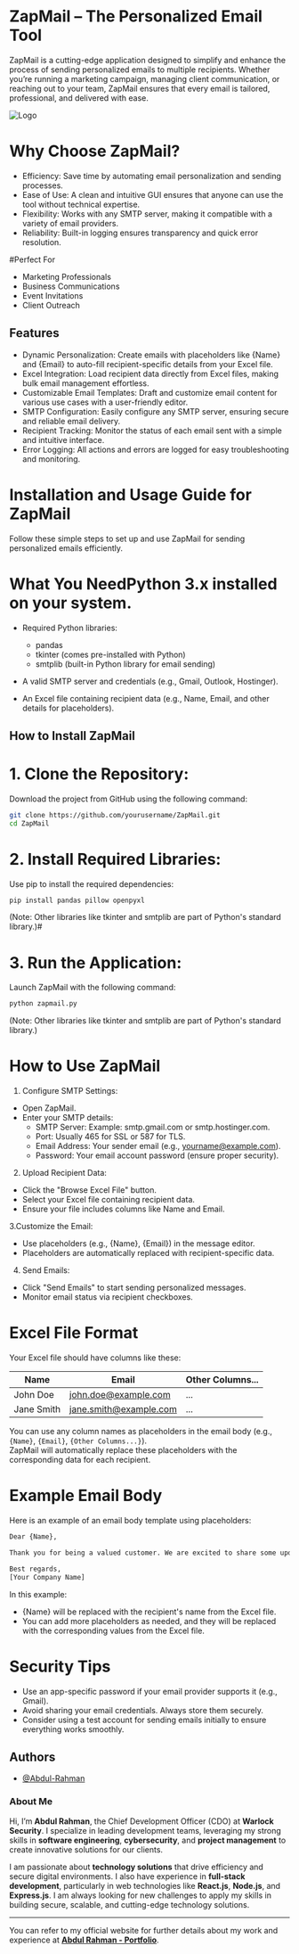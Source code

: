 
# ZapMail – The Personalized Email Tool

ZapMail is a cutting-edge application designed to simplify and enhance the process of sending personalized emails to multiple recipients. Whether you’re running a marketing campaign, managing client communication, or reaching out to your team, ZapMail ensures that every email is tailored, professional, and delivered with ease.

![Logo](https://cdn.discordapp.com/attachments/1299308151975186544/1310088518046978068/DALLE_2024-11-24_09.10.44_-_A_sleek_and_modern_logo_design_for_ZapMail_a_professional_email-sending_tool._The_design_features_a_lightning_bolt_icon_integrated_with_an_envelope.webp?ex=6743f282&is=6742a102&hm=80cded2ed38f5f911b11a22f950e0498f6c05bb63768f0c2c82fad69ef8155fd&)


# Why Choose ZapMail?
- Efficiency: Save time by automating email personalization and sending processes.
- Ease of Use: A clean and intuitive GUI ensures that anyone can use the tool without technical expertise.
- Flexibility: Works with any SMTP server, making it compatible with a variety of email providers.
- Reliability: Built-in logging ensures transparency and quick error resolution.

#Perfect For

- Marketing Professionals
-  Business Communications
- Event Invitations
- Client Outreach



## Features
- Dynamic Personalization: Create emails with placeholders like {Name} and {Email} to auto-fill recipient-specific details from your Excel file.
- Excel Integration: Load recipient data directly from Excel files, making bulk email management effortless.
- Customizable Email Templates: Draft and customize email content for various use cases with a user-friendly editor.
- SMTP Configuration: Easily configure any SMTP server, ensuring secure and reliable email delivery.
- Recipient Tracking: Monitor the status of each email sent with a simple and intuitive interface.
- Error Logging: All actions and errors are logged for easy troubleshooting and monitoring.

# Installation and Usage Guide for ZapMail
Follow these simple steps to set up and use ZapMail for sending personalized emails efficiently.

# What You NeedPython 3.x installed on your system.

- Required Python libraries:

    - pandas
    - tkinter (comes pre-installed with Python)
    - smtplib (built-in Python library for email sending)
- A valid SMTP server and credentials (e.g., Gmail, Outlook, Hostinger).

- An Excel file containing recipient data (e.g., Name, Email, and other details for placeholders).
## How to Install ZapMail

# 1.  Clone the Repository:
Download the project from GitHub using the following command:

```bash
git clone https://github.com/yourusername/ZapMail.git
cd ZapMail
```
# 2.  Install Required Libraries:
Use pip to install the required dependencies:
```bash
pip install pandas pillow openpyxl
```
(Note: Other libraries like tkinter and smtplib are part of Python's standard library.)# 

# 3.  Run the Application:
Launch ZapMail with the following command:
```bash
python zapmail.py
```
(Note: Other libraries like tkinter and smtplib are part of Python's standard library.)

# How to Use ZapMail

1. Configure SMTP Settings:
-   Open ZapMail.
-   Enter your SMTP details:
    -   SMTP Server: Example: smtp.gmail.com or smtp.hostinger.com.
    -   Port: Usually 465 for SSL or 587 for TLS.
    -   Email Address: Your sender email (e.g., yourname@example.com).
    -   Password: Your email account password (ensure proper security).

2.   Upload Recipient Data:

-   Click the "Browse Excel File" button.
-   Select your Excel file containing recipient data.
-   Ensure your file includes columns like Name and Email.

3.Customize the Email:

-   Use placeholders (e.g., {Name}, {Email}) in the message editor.
-   Placeholders are automatically replaced with recipient-specific data.

4. Send Emails:

-   Click "Send Emails" to start sending personalized messages.
-   Monitor email status via recipient checkboxes.

# Excel File Format

Your Excel file should have columns like these:

| **Name**      | **Email**               | **Other Columns...** |
|---------------|-------------------------|-----------------------|
| John Doe      | john.doe@example.com    | ...                  |
| Jane Smith    | jane.smith@example.com  | ...                  |

You can use any column names as placeholders in the email body (e.g., `{Name}`, `{Email}`, `{Other Columns...}`).  
ZapMail will automatically replace these placeholders with the corresponding data for each recipient.

# Example Email Body
Here is an example of an email body template using placeholders:
```bash
Dear {Name},

Thank you for being a valued customer. We are excited to share some updates with you.

Best regards,  
[Your Company Name]
```
In this example:

- {Name} will be replaced with the recipient's name from the Excel file.
- You can add more placeholders as needed, and they will be replaced with the corresponding values from the Excel file.

# Security Tips
- Use an app-specific password if your email provider supports it (e.g., Gmail).
- Avoid sharing your email credentials. Always store them securely.
- Consider using a test account for sending emails initially to ensure everything works smoothly.
## Authors

- [@Abdul-Rahman](https://www.github.com/abdul-rahman-1)
### About Me

Hi, I’m **Abdul Rahman**, the Chief Development Officer (CDO) at **Warlock Security**. I specialize in leading development teams, leveraging my strong skills in **software engineering**, **cybersecurity**, and **project management** to create innovative solutions for our clients.

I am passionate about **technology solutions** that drive efficiency and secure digital environments. I also have experience in **full-stack development**, particularly in web technologies like **React.js**, **Node.js**, and **Express.js**. I am always looking for new challenges to apply my skills in building secure, scalable, and cutting-edge technology solutions.

---

You can refer to my official website for further details about my work and experience at **[Abdul Rahman - Portfolio](https://abdul-r.netlify.app)**.
